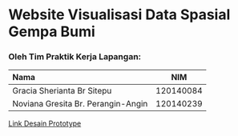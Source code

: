 # Website Visualisasi Data Spasial Gempa Bumi
### Oleh Tim Praktik Kerja Lapangan:


| Nama | NIM | 
| :------------ |:---------------:| 
| Gracia Sherianta Br Sitepu | 120140084 | 
| Noviana Gresita Br. Perangin-Angin | 120140239 | 



[Link Desain Prototype](https://www.figma.com/file/gd6jR69XdU8cA360RAPOGC/VISUALISASI-EARTHQUAKE-DATA?type=design&node-id=0%3A1&mode=design&t=3N7aWgDk5FmRm6b0-1)
